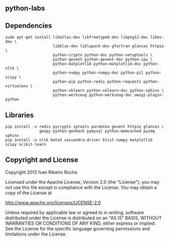 python-labs
-----------

Dependencies
-----------

```shell
sudo apt-get install libatlas-dev libfreetype6-dev libpng12-dev libev-dev \
                     libblas-dev liblapack-dev gfortran glances httpie \
                     python-crypto python-doc python-setuptools \
                     python-gevent python-gevent-doc python-ipy \
                     python-matplotlib python-matplotlib-doc python-nltk \
                     python-numpy python-numpy-doc python-pil python-scipy \
                     python-pip python-redis python-requests python-virtualenv \
                     python-sklearn python-sklearn-doc python-sphinx \
                     python-werkzeug python-werkzeug-doc uwsgi-plugin-python
```

Libraries
-----------

```shell
pip install -v redis pycrypto iptools paramiko gevent httpie glances \
               geopy python-geohash pymysql python-memcached pyzmq sphinx 
pip install -v nltk boto3 cassandra-driver blist numpy matplotlib scipy scikit-learn
```

Copyright and License
---------------------
Copyright 2012 Ivan Ribeiro Rocha

Licensed under the Apache License, Version 2.0 (the "License");
you may not use this file except in compliance with the License.
You may obtain a copy of the License at

   http://www.apache.org/licenses/LICENSE-2.0

Unless required by applicable law or agreed to in writing, software
distributed under the License is distributed on an "AS IS" BASIS,
WITHOUT WARRANTIES OR CONDITIONS OF ANY KIND, either express or implied.
See the License for the specific language governing permissions and
limitations under the License.

[Python]: http://python.org/
